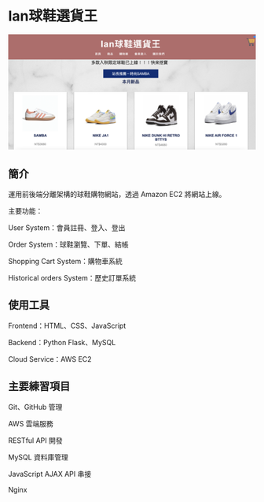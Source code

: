 # Ian球鞋選貨王
![image](https://github.com/ian1261/sneaker-store.github.io/blob/main/PIC/view.png)

## 簡介

運用前後端分離架構的球鞋購物網站，透過 Amazon EC2 將網站上線。

主要功能：

User System：會員註冊、登入、登出

Order System：球鞋瀏覽、下單、結帳

Shopping Cart System：購物車系統

Historical orders System：歷史訂單系統


## 使用工具

Frontend：HTML、CSS、JavaScript

Backend：Python Flask、MySQL

Cloud Service：AWS EC2

## 主要練習項目

Git、GitHub 管理

AWS 雲端服務

RESTful API 開發

MySQL 資料庫管理

JavaScript AJAX API 串接

Nginx
